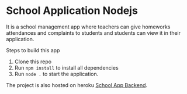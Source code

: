 # School Application Nodejs

It is a school management app where teachers can give homeworks attendances and complaints to students and students can
view it in their application.

Steps to build this app
1. Clone this repo
2. Run `npm install` to install all dependencies
3. Run `node .` to start the application.

The project is also hosted on heroku [School App Backend](https://schoolmanageapi.herokuapp.com/explorer/).

